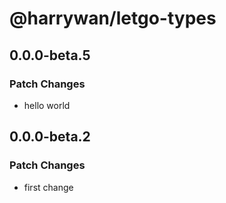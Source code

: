 # @harrywan/letgo-types

## 0.0.0-beta.5

### Patch Changes

- hello world

## 0.0.0-beta.2

### Patch Changes

- first change
